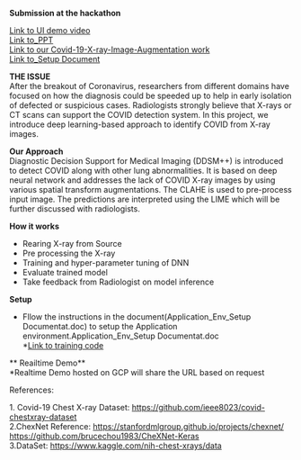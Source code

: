 

**Submission at the hackathon** <br />

[Link to UI demo video](https://github.com/kaladharanalytics/COVID-19-detection-with-DDSM-using-KubeFlow-/tree/master/Demo_Video) <br />
[Link to_PPT](https://github.com/kaladharanalytics/COVID-19-detection-with-DDSM-using-KubeFlow-/blob/master/Hackton_DDSM_v4.pdf)  <br />
[Link to our Covid-19-X-ray-Image-Augmentation work](https://github.com/ERS-HCL/Covid-19-X-ray-Image-Augmentation-) <br />
[Link to_Setup Document](https://github.com/kaladharanalytics/COVID-19-detection-with-DDSM-using-KubeFlow-/blob/master/Application_Env_Setup%20Documentat.docx) <br />




**THE ISSUE** <br />
After the breakout of Coronavirus, researchers from different domains have focused on how the diagnosis could be speeded up to help in early isolation of defected or suspicious cases. Radiologists strongly believe that X-rays or CT scans can support the COVID detection system. In this project, we introduce deep learning-based approach to identify COVID from X-ray images.

**Our Approach** <br />
Diagnostic Decision Support for Medical Imaging (DDSM++) is introduced to detect COVID along with other lung abnormalities. It is based on deep neural network and addresses the lack of COVID X-ray images by using various spatial transform augmentations. The CLAHE is used to pre-process input image. The predictions are interpreted using the LIME which will be further discussed with radiologists.

**How it works** <br />
* Rearing X-ray from Source
* Pre processing the X-ray
* Training and hyper-parameter tuning of DNN
* Evaluate trained model
* Take feedback from Radiologist on model inference

**Setup** <br />
* Fllow the instructions in the document(Application_Env_Setup Documentat.doc) to setup the Application environment.Application_Env_Setup Documentat.doc <br />
*[Link to training code](https://drive.google.com/drive/folders/1rV954AvK1xTGzFnIUGfCv500Jj5i4Anb?usp=sharing)

** Reailtime Demo** <br />
*Realtime Demo hosted on GCP will share the URL based on request <br />



References:

1\. Covid-19 Chest X-ray Dataset:
<https://github.com/ieee8023/covid-chestxray-dataset> <br />
2\.ChexNet Reference:
<https://stanfordmlgroup.github.io/projects/chexnet/><br />
<https://github.com/brucechou1983/CheXNet-Keras> <br />
3\.DataSet:
<https://www.kaggle.com/nih-chest-xrays/data><br />

